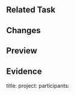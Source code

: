 ## Related Task

<!--- card clickup -->

## Changes

<!-- changes from code -->

## Preview

<!-- Preview layout -->

## Evidence
title: 
project: 
participants:  
